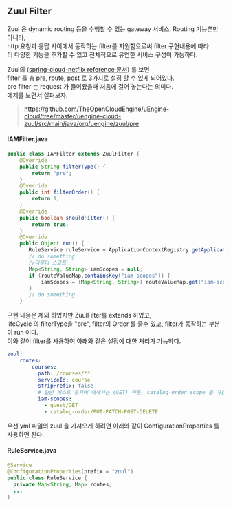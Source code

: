 Zuul Filter
------
Zuul 은 dynamic routing 등을 수행할 수 있는 gateway 서비스, Routing 기능뿐만 아니라,  
http 요청과 응답 사이에서 동작하는 filter를 지원함으로써 filter 구현내용에 따라  
더 다양한 기능을 추가할 수 있고 전체적으로 유연한 서비스 구성이 가능하다.  

Zuul의 ([spring-cloud-netflix reference 문서](http://cloud.spring.io/spring-cloud-netflix/multi/multi__router_and_filter_zuul.html)) 를 보면  
filter 를 총 pre, route, post 로 3가지로 설정 할 수 있게 되어있다.  
pre filter 는 request 가 들어왔을때 처음에 걸어 놓는다는 의미다.  
예제를 보면서 살펴보자.  
> https://github.com/TheOpenCloudEngine/uEngine-cloud/tree/master/uengine-cloud-zuul/src/main/java/org/uengine/zuul/pre

#### IAMFilter.java
```java
public class IAMFilter extends ZuulFilter {
    @Override
    public String filterType() {
        return "pre";
    }
    @Override
    public int filterOrder() {
        return 1;
    }
    @Override
    public boolean shouldFilter() {
        return true;
    }
    @Override
    public Object run() {
       RuleService ruleService = ApplicationContextRegistry.getApplicationContext().getBean(RuleService.class);
       // do something
       //라우터 스코프
       Map<String, String> iamScopes = null;
       if (routeValueMap.containsKey("iam-scopes")) {
           iamScopes = (Map<String, String>) routeValueMap.get("iam-scopes");
       }
       // do something
    }
```
구현 내용은 제외 하였지만 ZuulFilter를 extends 하였고,  
lifeCycle 의 filterType을 "pre", filter의 Order 를 줄수 있고, filter가 동작하는 부분이 run 이다.  
이와 같이 filter를 사용하여 아래와 같은 설정에 대한 처리가 가능하다.  
```yml
zuul:
    routes:
        courses:
          path: /courses/**
          serviceId: course
          stripPrefix: false
          # 일반 게스트 유저에 대해서는 (GET) 허용, catalog-order scope 을 가진 유저인 경우 PUT, PATCH, POST, DELETE 허용
          iam-scopes:
            - guest/GET
            - catalog-order/PUT-PATCH-POST-DELETE
```

우선 yml 파일의 zuul 을 가져오게 하려면 아래와 같이 ConfigurationProperties 를 사용하면 된다.  

#### RuleService.java
```java
@Service
@ConfigurationProperties(prefix = "zuul")
public class RuleService {
  private Map<String, Map> routes;
  ...
}
```